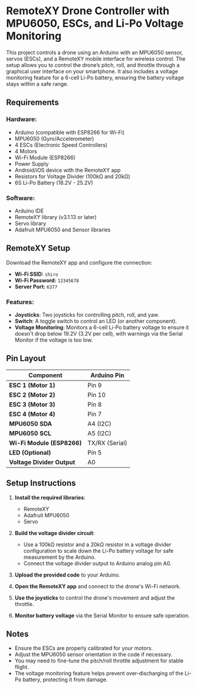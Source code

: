 # RemoteXY Drone Controller with MPU6050, ESCs, and Li-Po Voltage Monitoring

This project controls a drone using an Arduino with an MPU6050 sensor, servos (ESCs), and a RemoteXY mobile interface for wireless control. The setup allows you to control the drone’s pitch, roll, and throttle through a graphical user interface on your smartphone. It also includes a voltage monitoring feature for a 6-cell Li-Po battery, ensuring the battery voltage stays within a safe range.

## Requirements

### Hardware:
- Arduino (compatible with ESP8266 for Wi-Fi)
- MPU6050 (Gyro/Accelerometer)
- 4 ESCs (Electronic Speed Controllers)
- 4 Motors
- Wi-Fi Module (ESP8266)
- Power Supply
- Android/iOS device with the RemoteXY app
- Resistors for Voltage Divider (100kΩ and 20kΩ)
- 6S Li-Po Battery (18.2V - 25.2V)

### Software:
- Arduino IDE
- RemoteXY library (v3.1.13 or later)
- Servo library
- Adafruit MPU6050 and Sensor libraries

## RemoteXY Setup

Download the RemoteXY app and configure the connection:
- **Wi-Fi SSID:** `shiro`
- **Wi-Fi Password:** `12345678`
- **Server Port:** `6377`

### Features:
- **Joysticks**: Two joysticks for controlling pitch, roll, and yaw.
- **Switch**: A toggle switch to control an LED (or another component).
- **Voltage Monitoring**: Monitors a 6-cell Li-Po battery voltage to ensure it doesn't drop below 19.2V (3.2V per cell), with warnings via the Serial Monitor if the voltage is too low.

## Pin Layout

| **Component**           | **Arduino Pin**   |
|-------------------------|-------------------|
| **ESC 1 (Motor 1)**      | Pin 9             |
| **ESC 2 (Motor 2)**      | Pin 10            |
| **ESC 3 (Motor 3)**      | Pin 8             |
| **ESC 4 (Motor 4)**      | Pin 7             |
| **MPU6050 SDA**          | A4 (I2C)          |
| **MPU6050 SCL**          | A5 (I2C)          |
| **Wi-Fi Module (ESP8266)**| TX/RX (Serial)    |
| **LED (Optional)**       | Pin 5             |
| **Voltage Divider Output**| A0                |

## Setup Instructions

1. **Install the required libraries**:
   - RemoteXY
   - Adafruit MPU6050
   - Servo

2. **Build the voltage divider circuit**:
   - Use a 100kΩ resistor and a 20kΩ resistor in a voltage divider configuration to scale down the Li-Po battery voltage for safe measurement by the Arduino.
   - Connect the voltage divider output to Arduino analog pin A0.

3. **Upload the provided code** to your Arduino.

4. **Open the RemoteXY app** and connect to the drone's Wi-Fi network.

5. **Use the joysticks** to control the drone's movement and adjust the throttle.

6. **Monitor battery voltage** via the Serial Monitor to ensure safe operation.

## Notes
- Ensure the ESCs are properly calibrated for your motors.
- Adjust the MPU6050 sensor orientation in the code if necessary.
- You may need to fine-tune the pitch/roll throttle adjustment for stable flight.
- The voltage monitoring feature helps prevent over-discharging of the Li-Po battery, protecting it from damage.
